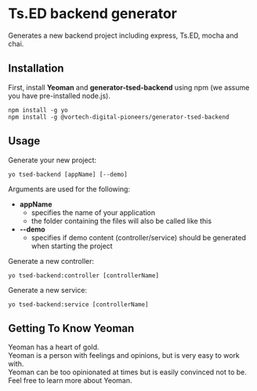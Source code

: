 # Ts.ED backend generator

Generates a new backend project including express, Ts.ED, mocha and chai.

## Installation

First, install **Yeoman** and **generator-tsed-backend** using npm (we assume you have
pre-installed node.js).

```
npm install -g yo
npm install -g @vortech-digital-pioneers/generator-tsed-backend
```

## Usage

Generate your new project:

```
yo tsed-backend [appName] [--demo]
```

Arguments are used for the following:
- **appName**
  - specifies the name of your application
  - the folder containing the files will also be called like this
- **--demo**
  - specifies if demo content (controller/service) should be generated when starting the project

Generate a new controller:

```
yo tsed-backend:controller [controllerName]
```

Generate a new service:

```
yo tsed-backend:service [controllerName]
```


## Getting To Know Yeoman

Yeoman has a heart of gold.\
Yeoman is a person with feelings and opinions, but is very easy to work with.\
Yeoman can be too opinionated at times but is easily convinced not to be.\
Feel free to learn more about Yeoman.
